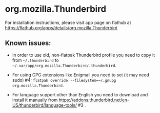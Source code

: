 # org.mozilla.Thunderbird

For installation instructions, please visit app page on flathub at https://flathub.org/apps/details/org.mozilla.Thunderbird

## Known issues:

* In order to use old, non-flatpak Thunderbird profile you need to copy it from `~/.thunderbird` to `~/.var/app/org.mozilla.Thunderbird/.thunderbird`.

* For using GPG extensions like Enigmail you need to set (it may need sudo) #4: `flatpak override --filesystem=~/.gnupg org.mozilla.Thunderbird`.

* For language support other than English you need to download and install it manually from https://addons.thunderbird.net/en-US/thunderbird/language-tools/ #3 .

